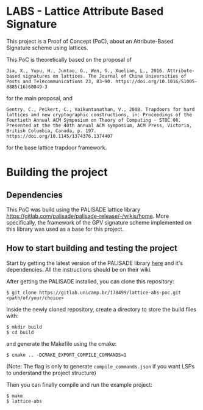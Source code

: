 # LABS - Lattice Attribute Based Signature

This project is a Proof of Concept (PoC), about an Attribute-Based Signature scheme using lattices.

This PoC is theoretically based on the proposal of 
```
Jia, X., Yupu, H., Juntao, G., Wen, G., Xuelian, L., 2016. Attribute-based signatures on lattices. The Journal of China Universities of Posts and Telecommunications 23, 83–90. https://doi.org/10.1016/S1005-8885(16)60049-3
``` 

for the main proposal, and 

```
Gentry, C., Peikert, C., Vaikuntanathan, V., 2008. Trapdoors for hard lattices and new cryptographic constructions, in: Proceedings of the Fourtieth Annual ACM Symposium on Theory of Computing - STOC 08. Presented at the the 40th annual ACM symposium, ACM Press, Victoria, British Columbia, Canada, p. 197. https://doi.org/10.1145/1374376.1374407
```

for the base lattice trapdoor framework.

# Building the project

## Dependencies

This PoC was build using the PALISADE lattice library https://gitlab.com/palisade/palisade-release/-/wikis/home. More specifically, the framework of the GPV signature scheme implemented on this library was used as a base for this project.

## How to start building and testing the project

Start by getting the latest version of the PALISADE library [here](https://gitlab.com/palisade/palisade-release/-/tree/master) and it's dependencies. All the instructions should be on their wiki.

After getting the PALISADE installed, you can clone this repository:

```
$ git clone https://gitlab.unicamp.br/178499/lattice-abs-poc.git <path/of/your/choice>
```

Inside the newly cloned repository, create a directory to store the build files with:

```
$ mkdir build
$ cd build
```

and generate the Makefile using the cmake:

```
$ cmake .. -DCMAKE_EXPORT_COMPILE_COMMANDS=1
```

(Note: The flag is only to generate `compile_commands.json` if you want LSPs to understand the project structure) 

Then you can finally compile and run the example project:

``` 
$ make
$ lattice-abs
```

